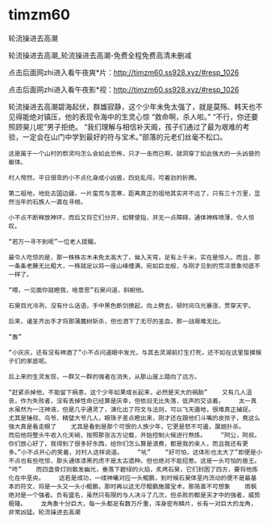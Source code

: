 # timzm60
轮流操进去高潮

轮流操进去高潮_轮流操进去高潮-免费全程免费高清未删减

点击后面网zhi进入看午夜爽*片：http://timzm60.ss928.xyz/#resp_1026

点击后面网zhi进入看午夜影*视：http://timzm60.ss928.xyz/#resp_1026

轮流操进去高潮碧海起伏，群雄寂静，这个少年未免太强了，就是莫殇、韩天也不见得能绝对镇压，他的表现令海中的生灵心惊    “救命啊，杀人啦。”    “不行，你还要照顾昊儿呢”男子拒绝。    “我们理解与相信补天阁，孩子们通过了最为艰难的考验，一定会在山门中学到最好的符与宝术。”部落的元老们丝毫不松口。

    这是属于一个山村的祭灵吗怎么会如此恐怖，只才一击而已啊，就洞穿了如此强大的一头凶兽的躯体。

    村人愕然，平日很乖的小不点化身成小凶兽，四处乱闯，可着劲的折腾。

    第二祖地，地处古国边疆，一片蛮荒与苦寒，距离真正的祖地其实并不远了，只有三十万里，显然当年的石族人一直在寻根。

    小不点不断释放神环，而后又将它们分开，如臂使指，并无一点障碍，通体神辉喷薄，令人惊叹。

    “若万一寻不到呢”一位老人提醒。

    最令人吃惊的是，那一株株古木未免太高大了，耸入天穹，足有上千米，实在是惊人。而且，那一条条老藤无比粗大，一株就足以将一座山峰缠满，宛如巨龙般，与刚才见到的荒凉景象彻底不一样了。

    “喂，一见面你就瞪我，啥意思”石昊问道，斜睨他。

    石昊目光冷冽，没有什么话语，手中黑色断剑撩起，向上劈去，顿时间乌光暴涨，贯穿天宇。

    后来，诸圣齐出手才将那蒲魔树斩杀，但也洒下了无尽的圣血，那一战艰难无比。

    “轰”

    “小灰灰，还有没有神酒了”小不点问道眼中发光，与其去灵湖前打生打死，还不如在这里踅摸猴子们的家底呢。

    后上来的生灵发现，一群又一群的强者在消失，从那山崖上踏向了远方。

    “赶紧杀掉他，不能留下祸患，这个少年如果成长起来，必然是天大的祸胎”    又有几人沮丧，作为失败者，没有丢掉性命已经算是庆幸，但依旧无比失落，低声的交谈着。    太一真水虽然为一汪神液，但是几乎通灵了，演化出了符文与法则，可以飞天遁地，很难真正捕捉。    尤其是锤叔、鸟爷、精璧大爷几人，眼珠子差点瞪出来，刚才还在跟他们斗嘴的皮孩子，竟这么强大真是看走眼了    尤其是看到是那个可恨的人族少年，它更是怒不可遏，展翅扑杀。    而后他将整头牛收入化天碗，按照那张古方记载，开始控制火候进行熬炼。    “阿公，阿叔。你们放心好了，我得到了很多好东西，给你们怎么算是浪费，都是我的亲人，而且我还有更多。”小不点开心的笑着，对村人这样说道。    “吼”    “好可怕，这体形也太大了”即便是小不点也有些吃惊，那头通体漆黑的虎不是太古遗种。但也绝对不能招惹。这是一头可怕的兽王。    “咚”    而四盏骨灯则散发幽光，垂落下碧绿的火焰，炙烤石昊，它们封困了四方，要将他炼化在中垩央。    这若是成功，一缕神曦对应一头鲲鹏，到时候石昊体垩内流动的便不是最基本的符文，将是一头又一头小鲲鹏，那时再以这无尽鲲鹏施展宝术，那简直不可想象    雨枫绝对是一个强者。负有盛名，虽然只有限的与人决斗了几次，但杀败的都是天才中的强者，威势极隆。    龙角象十分巨大，每一头都足有数万斤重，浑身密布鳞片，长有一对巨大的龙角，非常凶猛。轮流操进去高潮
